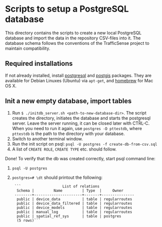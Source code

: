 # Scripts to setup a PostgreSQL database

This directory contains the scripts to create a new local PostgreSQL
database and import the data in the repository CSV-files into it. The
database schema follows the conventions of the TrafficSense project to
maintain compatibility.

## Required installations

If not already installed, install
[postgresql](http://www.postgresql.org/) and
[postgis](http://postgis.net/) packages. They are available for Debian Linuxes (Ubuntu) via `apt-get`, and [homebrew](http://brew.sh/) for Mac OS X.

## Init a new empty database, import tables

1. Run `$ ./initdb_server.sh <path-to-new-database-dir>`. The script
   creates the directory, initiates the database and starts the
   postgresql server. Leave the server running, it can be closed later with
   CTRL-C. When you need to run it again, use `postgres -D pttestdb`, where `pttestdb` is the path to the directory with your database.
1. Switch to another terminal window.
1. Run the init script on psql: `psql -U postgres -f create-db-from-csv.sql`
1. A list of `CREATE ROLE`, `CREATE TYPE` etc. should follow.

Done! To verify that the db was created correctly, start psql command
line:
1. `psql -U postgres`
1. `postgres=# \dt` should printout the following:

        ```                   List of relations
         Schema |         Name         | Type  |     Owner     
        --------+----------------------+-------+---------------
         public | device_data          | table | regularroutes
         public | device_data_filtered | table | regularroutes
         public | device_models        | table | regularroutes
         public | manual_log           | table | regularroutes
         public | spatial_ref_sys      | table | postgres
         (5 rows)```




